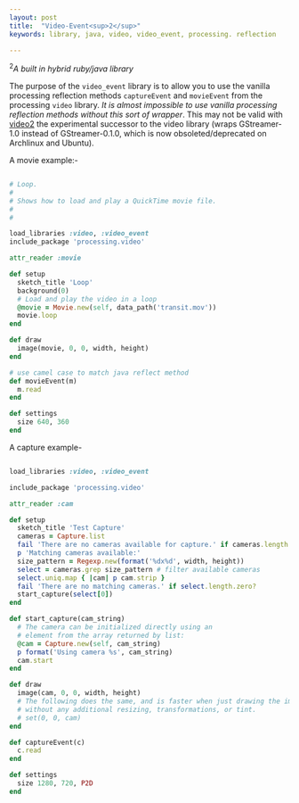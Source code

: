 ```yaml
---
layout: post
title:  "Video-Event<sup>2</sup>"
keywords: library, java, video, video_event, processing. reflection

---
```


<sup>2</sup><i>A built in hybrid ruby/java library</i>

The purpose of the `video_event` library is to allow you to use the vanilla processing reflection methods `captureEvent` and `movieEvent` from the processing `video` library. _It is almost impossible to use vanilla processing reflection methods without this sort of wrapper_. This may not be valid with [video2](https://github.com/gohai/processing-video) the experimental successor to the video library (wraps GStreamer-1.0 instead of GStreamer-0.1.0, which is now obsoleted/deprecated on Archlinux and Ubuntu).

A movie example:-

```ruby

# Loop.
#
# Shows how to load and play a QuickTime movie file.
#
#

load_libraries :video, :video_event
include_package 'processing.video'

attr_reader :movie

def setup
  sketch_title 'Loop'
  background(0)
  # Load and play the video in a loop
  @movie = Movie.new(self, data_path('transit.mov'))
  movie.loop
end

def draw
  image(movie, 0, 0, width, height)
end

# use camel case to match java reflect method
def movieEvent(m)
  m.read
end

def settings
  size 640, 360
end
```

A capture example-

```ruby

load_libraries :video, :video_event

include_package 'processing.video'

attr_reader :cam

def setup
  sketch_title 'Test Capture'
  cameras = Capture.list
  fail 'There are no cameras available for capture.' if cameras.length.zero?
  p 'Matching cameras available:'
  size_pattern = Regexp.new(format('%dx%d', width, height))
  select = cameras.grep size_pattern # filter available cameras
  select.uniq.map { |cam| p cam.strip }
  fail 'There are no matching cameras.' if select.length.zero?
  start_capture(select[0])
end

def start_capture(cam_string)
  # The camera can be initialized directly using an
  # element from the array returned by list:
  @cam = Capture.new(self, cam_string)
  p format('Using camera %s', cam_string)
  cam.start
end

def draw
  image(cam, 0, 0, width, height)
  # The following does the same, and is faster when just drawing the image
  # without any additional resizing, transformations, or tint.
  # set(0, 0, cam)
end

def captureEvent(c)
  c.read
end

def settings
  size 1280, 720, P2D
end
```
